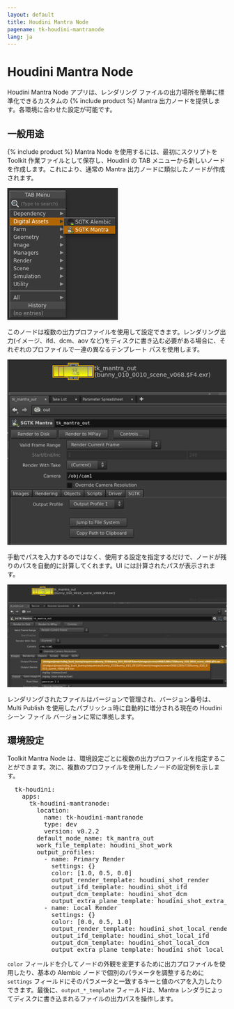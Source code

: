 ```yaml
---
layout: default
title: Houdini Mantra Node
pagename: tk-houdini-mantranode
lang: ja
---
```


# Houdini Mantra Node

Houdini Mantra Node アプリは、レンダリング ファイルの出力場所を簡単に標準化できるカスタムの {% include product %} Mantra 出力ノードを提供します。各環境に合わせた設定が可能です。

## 一般用途

{% include product %} Mantra Node を使用するには、最初にスクリプトを Toolkit 作業ファイルとして保存し、Houdini の TAB メニューから新しいノードを作成します。これにより、通常の Mantra 出力ノードに類似したノードが作成されます。

![Mantra Node](../images/apps/houdini-mantranode-create_node.png)

このノードは複数の出力プロファイルを使用して設定できます。レンダリング出力(イメージ、ifd、dcm、aov など)をディスクに書き込む必要がある場合に、それぞれのプロファイルで一連の異なるテンプレート パスを使用します。

![Mantra Node](../images/apps/houdini-mantranode-output_profile.png)

手動でパスを入力するのではなく、使用する設定を指定するだけで、ノードが残りのパスを自動的に計算してくれます。UI には計算されたパスが表示されます。

![Mantra ノード](../images/apps/houdini-mantranode-computed_path.png)

レンダリングされたファイルはバージョンで管理され、バージョン番号は、Multi Publish を使用したパブリッシュ時に自動的に増分される現在の Houdini シーン ファイル バージョンに常に準拠します。

## 環境設定

Toolkit Mantra Node は、環境設定ごとに複数の出力プロファイルを指定することができます。次に、複数のプロファイルを使用したノードの設定例を示します。

<pre>
  tk-houdini:
    apps:
      tk-houdini-mantranode:
        location:
          name: tk-houdini-mantranode
          type: dev
          version: v0.2.2
        default_node_name: tk_mantra_out
        work_file_template: houdini_shot_work
        output_profiles:
          - name: Primary Render
            settings: {}
            color: [1.0, 0.5, 0.0]
            output_render_template: houdini_shot_render
            output_ifd_template: houdini_shot_ifd
            output_dcm_template: houdini_shot_dcm
            output_extra_plane_template: houdini_shot_extra_plane
          - name: Local Render
            settings: {}
            color: [0.0, 0.5, 1.0]
            output_render_template: houdini_shot_local_render
            output_ifd_template: houdini_shot_local_ifd
            output_dcm_template: houdini_shot_local_dcm
            output_extra_plane_template: houdini_shot_local_extra_plane
</pre>

`color` フィールドを介してノードの外観を変更するために出力プロファイルを使用したり、基本の Alembic ノードで個別のパラメータを調整するために `settings` フィールドにそのパラメータと一致するキーと値のペアを入力したりできます。最後に、`output_*_template` フィールドは、Mantra レンダラによってディスクに書き込まれるファイルの出力パスを操作します。
